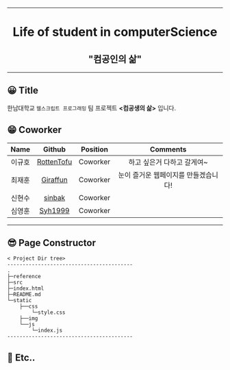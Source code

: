 ___  

<div align="center"><h1>Life of student in computerScience</h1><h2>"컴공인의 삶"</h2></div>

___  

## 😀 Title
  한남대학교 `웹스크립트 프로그래밍` 팀 프로젝트 **<컴공생의 삶>** 입니다. 
## 😁 Coworker
| **Name** | **Github** | **Position** | **Comments** |
|:--------:|:-------:|:-------:|:-------:|
|이규호|[RottenTofu](https://github.com/RottenTofu)| Coworker | 하고 싶은거 다하고 갈게여~ |
|최재훈|[Giraffun](https://github.com/JH9892)| Coworker | 눈이 즐거운 웹페이지를 만들겠습니다! |
|신현수|[sinbak](https://github.com/sinbak)| Coworker | |
|심영훈|[Syh1999](https://github.com/Syh1999)| Coworker | |
___  

## 😎 Page Constructor
```
< Project Dir tree>
-----------------------------------------
.
├─reference
├─src
├─index.html
├─README.md
└─static
    ├──css
        └─style.css
    ├──img
    └──js
        └─index.js
-----------------------------------------
```
## 🤔 Etc..
